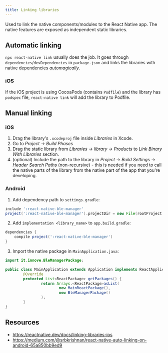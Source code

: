```yaml
---
title: Linking libraries
---
```


Used to link the native components/modules to the React Native app. The native features are exposed as independent static libraries.

## Automatic linking

`npx react-native link` usually does the job. It goes through `dependencies`/`devDependencies` in `package.json` and links the libraries with native dependencies _automagically_.

### iOS

If the iOS project is using CocoaPods (contains `Podfile`) and the library has `podspec` file, `react-native link` will add the library to Podfile.

## Manual linking

### iOS

1. Drag the library's `.xcodeproj` file inside _Libraries_ in Xcode.
2. Go to _Project_ -> _Build Phases_
3. Drag the static library from _Libraries_ -> _library_ -> _Products_ to _Link Binary With Libraries_ section.
4. (optional) Include the path to the library in _Project_ -> _Build Settings_ -> _Header Search Paths_ (non-recursive) - this is needed if you need to call the native parts of the library from the native part of the app that you're developing.

### Android

1. Add dependency path to `settings.gradle`:

```gradle
include ':react-native-ble-manager'
project(':react-native-ble-manager').projectDir = new File(rootProject.projectDir, '../node_modules/react-native-ble-manager/android')
```

2. Add `implementation <library_name>` to `app.build.gradle`:

```gradle
dependencies {
    compile project(':react-native-ble-manager')
}
```

3. Import the native package in `MainApplication.java`:

```java
import it.innove.BleManagerPackage;

public class MainApplication extends Application implements ReactApplication {
		@Override
		protected List<ReactPackage> getPackages() {
				return Arrays.<ReactPackage>asList(
						new MainReactPackage(),
						new BleManagerPackage()
				);
		}
}
```

## Resources

- https://reactnative.dev/docs/linking-libraries-ios
- https://medium.com/@srbkrishnan/react-native-auto-linking-on-android-65a850bb9ed9
